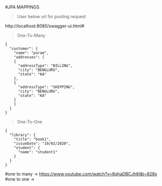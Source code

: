 #JPA MAPPINGS

> User below url for posting request

http://localhost:8080/swagger-ui.html#

> One-To-Many
```
{
  "customer": {
    "name": "param",
    "addresses": [
    {
      "addressType": "BILLING",
      "city": "BENGLURU",
      "state": "KA"
    },
    {
      "addressType": "SHIPPING",
      "city": "BENGLURU",
      "state": "KA"
    }
    ]
  }
}

```
> One-To-One
```
{
  "library": {
    "title": "book1",
    "issueDate": "10/02/2020",
    "student": {
      "name": "student1"
    }
  }
}

```




#one to many -> https://www.youtube.com/watch?v=8qhaDBCJh6I&t=828s
#one to one ->
